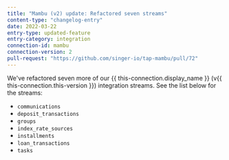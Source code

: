 ```yaml
---
title: "Mambu (v2) update: Refactored seven streams"
content-type: "changelog-entry"
date: 2022-03-22
entry-type: updated-feature
entry-category: integration
connection-id: mambu
connection-version: 2
pull-request: "https://github.com/singer-io/tap-mambu/pull/72"
---
```

We've refactored seven more of our {{ this-connection.display_name }} (v{{ this-connection.this-version }}) integration streams. See the list below for the streams:

- `communications`
- `deposit_transactions`
- `groups`
- `index_rate_sources`
- `installments`
- `loan_transactions`
- `tasks`